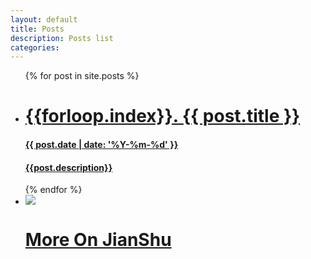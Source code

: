 ```yaml
---
layout: default
title: Posts
description: Posts list
categories:
---
```


<ul>
  <div  class="post_list">
    {% for post in site.posts %}
      <a href="{{ post.url }}">
        <li class="waves post_list_item">
          <h1>{{forloop.index}}. {{ post.title }}</h1>
          <h4>{{ post.date | date: '%Y-%m-%d' }}</h4>
          <h4>{{post.description}}</h4>
          <!-- <p><i>{{ post.excerpt }}</i></p> -->
        </li>
      </a>
    {% endfor %}
  </div>
  <a href="http://www.jianshu.com/u/cfb41c60f60c" target="_blank">
  	<li class="waves post_list_item">
  		<img style ="box-shadow: 0 0 0 0" src="http://cdn-qn0.jianshu.io/assets/web/logo-58fd04f6f0de908401aa561cda6a0688.png">
      <h1>More On JianShu</h1>
  	</li>
  </a>
</ul>
